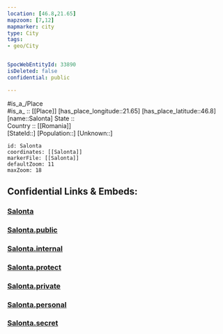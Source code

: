 ```yaml
---
location: [46.8,21.65] 
mapzoom: [7,12] 
mapmarker: city 
type: City
tags:
- geo/City


SpocWebEntityId: 33890
isDeleted: false
confidential: public

---
```

#is_a_/Place  
#is_a_ :: [[Place]] 
[has_place_longitude::21.65] 
[has_place_latitude::46.8] 
[name::Salonta] 
State ::  
Country :: [[Romania]]  
[StateId::] 
[Population::] 
[Unknown::] 


```leaflet
id: Salonta
coordinates: [[Salonta]] 
markerFile: [[Salonta]] 
defaultZoom: 11 
maxZoom: 18
```


## Confidential Links & Embeds: 

### [Salonta](/_Standards/Earth/Continent/Europe/Europe~East/Romania/Regions~Romania/Romania~Nord-Vest/Bihor/City/Salonta.md) 

### [Salonta.public](/_public/Earth/Continent/Europe/Europe~East/Romania/Regions~Romania/Romania~Nord-Vest/Bihor/City/Salonta.public.md) 

### [Salonta.internal](/_internal/Earth/Continent/Europe/Europe~East/Romania/Regions~Romania/Romania~Nord-Vest/Bihor/City/Salonta.internal.md) 

### [Salonta.protect](/_protect/Earth/Continent/Europe/Europe~East/Romania/Regions~Romania/Romania~Nord-Vest/Bihor/City/Salonta.protect.md) 

### [Salonta.private](/_private/Earth/Continent/Europe/Europe~East/Romania/Regions~Romania/Romania~Nord-Vest/Bihor/City/Salonta.private.md) 

### [Salonta.personal](/_personal/Earth/Continent/Europe/Europe~East/Romania/Regions~Romania/Romania~Nord-Vest/Bihor/City/Salonta.personal.md) 

### [Salonta.secret](/_secret/Earth/Continent/Europe/Europe~East/Romania/Regions~Romania/Romania~Nord-Vest/Bihor/City/Salonta.secret.md)

